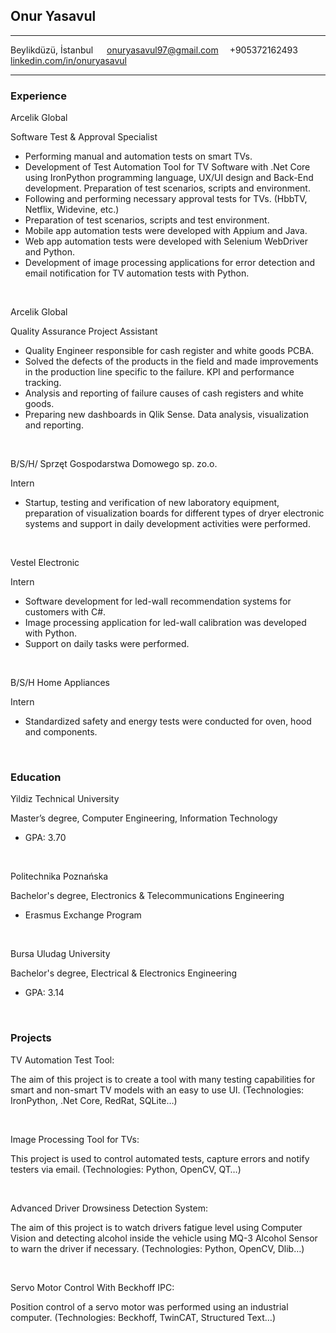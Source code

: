<h2 class="Username">Onur Yasavul</h2>
    <hr />
    <div>
      <p class="contact">
        Beylikdüzü, İstanbul &emsp;
        <a href="mailto:onuryasavul97@gmail.com">onuryasavul97@gmail.com</a>
        &emsp;+905372162493&emsp;
        <a href="https://www.linkedin.com/in/onuryasavul/"
          >linkedin.com/in/onuryasavul</a
        >
      </p>
    </div>
    <hr />
    <h3>Experience</h3>
    <p class="Company">Arcelik Global</p>
    <p class="Role">Software Test & Approval Specialist</p>
    <ul>
      <li>Performing manual and automation tests on smart TVs.</li>
      <li>
        Development of Test Automation Tool for TV Software with .Net Core using
        IronPython programming language, UX/UI design and Back-End development.
        Preparation of test scenarios, scripts and environment.
      </li>
      <li>
        Following and performing necessary approval tests for TVs. (HbbTV,
        Netflix, Widevine, etc.)
      </li>
      <li>Preparation of test scenarios, scripts and test environment.</li>
      <li>Mobile app automation tests were developed with Appium and Java.</li>
      <li>
        Web app automation tests were developed with Selenium WebDriver and
        Python.
      </li>
      <li>
        Development of image processing applications for error detection and
        email notification for TV automation tests with Python.
      </li>
    </ul>
    <br />
    <p class="Company">Arcelik Global</p>
    <p class="Role">Quality Assurance Project Assistant</p>
    <ul>
      <li>
        Quality Engineer responsible for cash register and white goods PCBA.
      </li>
      <li>
        Solved the defects of the products in the field and made improvements in
        the production line specific to the failure. KPI and performance
        tracking.
      </li>
      <li>
        Analysis and reporting of failure causes of cash registers and white
        goods.
      </li>
      <li>
        Preparing new dashboards in Qlik Sense. Data analysis, visualization and
        reporting.
      </li>
    </ul>
    <br />
    <p class="Company">B/S/H/ Sprzęt Gospodarstwa Domowego sp. zo.o.</p>
    <p class="Role">Intern</p>
    <ul>
      <li>
        Startup, testing and verification of new laboratory equipment,
        preparation of visualization boards for different types of dryer
        electronic systems and support in daily development activities were
        performed.
      </li>
    </ul>
    <br />
    <p class="Company">Vestel Electronic</p>
    <p class="Role">Intern</p>
    <ul>
      <li>
        Software development for led-wall recommendation systems for customers
        with C#.
      </li>
      <li>
        Image processing application for led-wall calibration was developed with
        Python.
      </li>
      <li>Support on daily tasks were performed.</li>
    </ul>
    <br />
    <p class="Company">B/S/H Home Appliances</p>
    <p class="Role">Intern</p>
    <ul>
      <li>
        Standardized safety and energy tests were conducted for oven, hood and
        components.
      </li>
    </ul>
    <br />
    <h3>Education</h3>
    <p class="University">Yildiz Technical University</p>
    <p class="Dept">
      Master’s degree, Computer Engineering, Information Technology
    </p>
    <ul>
      <li>GPA: 3.70</li>
    </ul>
    <br />
    <p class="University">Politechnika Poznańska</p>
    <p class="Dept">
      Bachelor's degree, Electronics & Telecommunications Engineering
    </p>
    <ul>
      <li>Erasmus Exchange Program</li>
    </ul>
    <br />
    <p class="University">Bursa Uludag University</p>
    <p class="Dept">Bachelor's degree, Electrical & Electronics Engineering</p>
    <ul>
      <li>GPA: 3.14</li>
    </ul>
    <br />
    <h3>Projects</h3>
    <p class="ProjectName">TV Automation Test Tool:</p>
    <p class="ProjectInfo">
      The aim of this project is to create a tool with many testing capabilities
      for smart and non-smart TV models with an easy to use UI. (Technologies:
      IronPython, .Net Core, RedRat, SQLite…)
    </p>
    <br />
    <p class="ProjectName">Image Processing Tool for TVs:</p>
    <p class="ProjectInfo">
      This project is used to control automated tests, capture errors and notify
      testers via email. (Technologies: Python, OpenCV, QT…)
    </p>
    <br />
    <p class="ProjectName">Advanced Driver Drowsiness Detection System:</p>
    <p class="ProjectInfo">
      The aim of this project is to watch drivers fatigue level using Computer
      Vision and detecting alcohol inside the vehicle using MQ-3 Alcohol Sensor
      to warn the driver if necessary. (Technologies: Python, OpenCV, Dlib…)
    </p>
    <br />
    <p class="ProjectName">Servo Motor Control With Beckhoff IPC:</p>
    <p class="ProjectInfo">
      Position control of a servo motor was performed using an industrial
      computer. (Technologies: Beckhoff, TwinCAT, Structured Text…)
    </p>
    <br />
